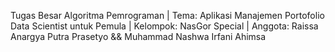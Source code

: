Tugas Besar Algoritma Pemrograman | Tema: Aplikasi Manajemen Portofolio Data Scientist untuk Pemula | Kelompok: NasGor Special | Anggota: Raissa Anargya Putra Prasetyo && Muhammad Nashwa Irfani Ahimsa
